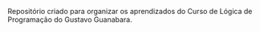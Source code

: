 Repositório criado para organizar os aprendizados do Curso de Lógica de Programação do Gustavo Guanabara.
